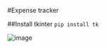 #Expense tracker

##Install tkinter
     `pip install tk`

![image](https://user-images.githubusercontent.com/63846848/169692980-1061b5d9-d781-40b6-93c6-562d17d40ba0.png)

